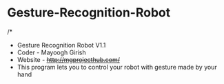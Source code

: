 # Gesture-Recognition-Robot
/*
* Gesture Recognition Robot V1.1
* Coder - Mayoogh Girish
* Website - ~~http://mgprojecthub.com/~~
* This program lets you to control your robot with gesture made by your hand

